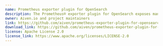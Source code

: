```yaml
---
name: Prometheus exporter plugin for OpenSearch
description: The Prometheus® exporter plugin for OpenSearch exposes many OpenSearch metrics in Prometheus format.
owner: Aiven.io and project maintainers
link: https://github.com/aiven/prometheus-exporter-plugin-for-opensearch
download_link: https://github.com/aiven/prometheus-exporter-plugin-for-opensearch/releases
license: Apache License 2.0
license_link: https://www.apache.org/licenses/LICENSE-2.0
---
```

